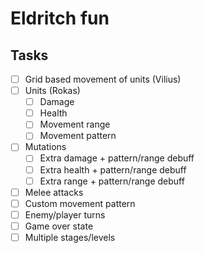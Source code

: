 # Eldritch fun

## Tasks
* [ ] Grid based movement of units (Vilius)
* [ ] Units (Rokas)
	*	[ ] Damage
	*	[ ] Health
	*	[ ] Movement range
	*	[ ] Movement pattern
* [ ] Mutations
	* [ ] Extra damage + pattern/range debuff
	* [ ] Extra health + pattern/range debuff
	* [ ] Extra range + pattern/range debuff
* [ ] Melee attacks
* [ ] Custom movement pattern
* [ ] Enemy/player turns
* [ ] Game over state
* [ ] Multiple stages/levels
